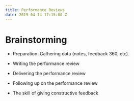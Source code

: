 ```yaml
---
title: Performance Reviews
date: 2019-04-14 17:15:00 Z
---
```


# Brainstorming

- Preparation. Gathering data (notes, feedback 360, etc).

- Writing the performance review

- Delivering the performance review

- Following up on the performance review

- The skill  of giving constructive feedback